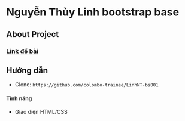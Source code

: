<h1>Nguyễn Thùy Linh bootstrap base </h1>

## About Project

<h3><a href="https://www.dropbox.com/sh/9jvhuuz00c1k68u/AABTmUPiPJZr_VR4EDRPycWOa?dl=0">Link đề bài</a></h3>

## Hướng dẫn

- Clone: `https://github.com/colombo-trainee/LinhNT-bs001`

<h4>Tính năng</h4>

- Giao diện HTML/CSS 
